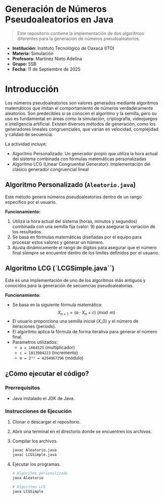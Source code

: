 # Generación de Números Pseudoaleatorios en Java
> Este repositorio contiene la implementación de dos algoritmos diferentes para la generación de números pseudoaleatorios.
- **Institución:** Instituto Tecnológico de Oaxaca (ITO) 
- **Materia:** Simulación 
- **Profesora:** Martínez Nieto Adelina 
- **Grupo:** 5SB 
- **Fecha:** 11 de Septiembre de 2025 

# Introducción
Los números pseudoaleatorios son valores generados mediante algoritmos matemáticos que imitan el comportamiento de números verdaderamente aleatorios. Son predecibles si se conocen el algoritmo y la semilla, pero su uso es fundamental en áreas como la simulación, criptografía, videojuegos e inteligencia artificial. Existen diversos métodos de generación, como los generadores lineales congruenciales, que varían en velocidad, complejidad y calidad de secuencia.

La actividad incluye:
- Algoritmo Personalizado: Un generador propio que utiliza la hora actual del sistema combinada con fórmulas matemáticas personalizadas
- Algoritmo LCG (Linear Congruential Generator): Implementación del clásico generador congruencial lineal

## Algoritmo Personalizado (`Aleatorio.java`)
Este método genera números pseudoaleatorios dentro de un rango especifico por el usuario.

**Funcionamiento:**
1. Utiliza la hora actual del sistema (horas, minutos y segundos) combinada con una semilla fija (valor: 9) para asegurar la variación de los resultados.
2. Se basa en fórmulas matemáticas diseñadas por el equipo para procesar estos valores y generar un número.
3. Ajusta dinámicamente el rango de dígitos para asegurar que el número final siempre se encuentre dentro de los límites definidos por el usuario.

## Algoritmo LCG (`LCGSimple.java``)
Este es una implementación de uno de los algoritmos más antiguos y conocidos para la generación de secuencias pseudoaleatorias.

**Funcionamiento:**
  - Se basa en la siguiente fórmula matemática:
    $$X_{n+1} = (a \cdot X_n + c) \pmod{m}$$
  - El usuario proporciona una semilla inicial ($X\_0$) y el número de iteraciones (período).
  - El algoritmo aplica la fórmula de forma iterativa para generar el número final.
  - Parámetros utilizados:
    - `a = 1664525` (multiplicador)
    - `c = 1013904223` (incremento)
    - `m = 2³² = 4294967296` (módulo)

## ¿Cómo ejecutar el código?
### Prerrequisitos
- Java instalado el JDK de Java.

### Instrucciones de Ejecución

1. Clonar o descargar el repositorio.
2. Abrir una terminal en el directorio donde se encuentren los archivos.
3. Compilar los archivos.
   ```bash
   javac Aleatorio.java
   javac LCGSimple.java
   ```

4. Ejecutar los programas.
   ```bash
   # Algoritmo personalizado
   java Aleatorio
   
   # Algoritmo LCG
   java LCGSimple
   ```
